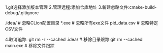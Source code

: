 1.git选择添加版本管理
2.管理远程:添加仓库地址
3.新建忽略文件:cmake-build-debug/.gitignore

.idea/         # 忽略CLion配置目录
*.exe          # 忽略所有exe文件
pid_data.csv   # 忽略特定CSV文件

4.取消追踪:
git rm -r --cached .idea/  # 移除目录跟踪
git rm --cached main.exe   # 移除文件跟踪